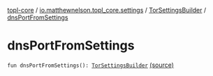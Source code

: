 [topl-core](../../index.md) / [io.matthewnelson.topl_core.settings](../index.md) / [TorSettingsBuilder](index.md) / [dnsPortFromSettings](./dns-port-from-settings.md)

# dnsPortFromSettings

`fun dnsPortFromSettings(): `[`TorSettingsBuilder`](index.md) [(source)](https://github.com/05nelsonm/TorOnionProxyLibrary-Android/blob/master/topl-core/src/main/java/io/matthewnelson/topl_core/settings/TorSettingsBuilder.kt#L371)
